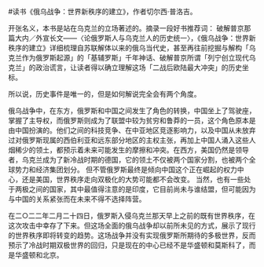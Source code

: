 #读书《俄乌战争：世界新秩序的建立》，作者切尔西·普洛吉。

开张名义，本书是站在乌克兰的立场著述的。摘录一段好书推荐词：
破解普京那篇大内／外宣长文——〈论俄罗斯人与乌克兰人的历史统一〉，《俄乌战争：世界新秩序的建立》详细梳理自苏联解体以来的俄乌当代史，甚至再往前挖掘与解构「乌克兰作为俄罗斯起源」的「基辅罗斯」千年神话、破解普京所谓「列宁创立现代乌克兰」的政治谎言，让读者得以确立理解这场「二战后欧陆最大冲突」的历史坐标。

所以说，历史事件是唯一的，但是如何解说完全会有两个角度。

俄乌战争中，在东方，俄罗斯和中国之间发生了角色的转换，中国坐上了驾驶座，掌握了主导权，而俄罗斯则成为了联盟中较为贫穷和鲁莽的一员，这个角色原本是由中国扮演的。他们之间的科技竞争、在中亚地区竞逐影响力，以及中国从未放弃过对俄罗斯现属的西伯利亚和远东部分地区的主权主张，再加上中国人涌入这些人烟稀少的领土，都预示着未来可能发生的摩擦和冲突。在西方，美国仍然是领导者，乌克兰成为了新冷战时期的德国，它的领土不仅被两个国家分割，也被两个全球势力和经济集团划分。
但不管俄罗斯最终是倾向中国这个正在崛起的权力中心，还是美国，世界秩序走向双极化的大势可能都不会改变。
当然，也有一些处于两极之间的国家，其中最值得注意的是印度，它目前尚未与谁结盟，但可能因为与中国的关系紧张而在未来不得不选择阵营。

在二○二二年二月二十四日，俄罗斯入侵乌克兰那天早上之前的既有世界秩序，在这次攻击中幸存了下来。但这场全面的俄乌战争却以前所未见的方式，展示了现行的世界秩序即将转变的趋势。这场战争并没有实现俄罗斯所期待的多极世界，反而预示了冷战时期双极世界的回归，只是现在的中心已经不是华盛顿和莫斯科了，而是华盛顿和北京。